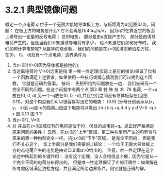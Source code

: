 # 3.2.1 典型镜像问题

假定一个点电荷 $q$ 位于一个无限大接地导体板上方，与板距离为d(见图3.10)。问题： 在板上方的电势是什么? 它不会再是(1/4πε₀)q/n， 因为q将在靠近它的板面上诱导出一定量的反号电荷； 总的电势， 部分是由q直接产生的， 部分是由诱导电荷产生的。但是当我们不知道诱导电荷有多少， 也不知道它们如何分布时， 我们如何计算电势呢?
从数学的观点看， 我们的问题是在z>0区域求解泊松方程， 在(0， 0， d)处有一个点电荷，边界条件为
1. 当z=0时V=0(因为导体板是接地的);
2. 当远离电荷时 V→0(远离是指
第一唯一性定理(实际上是它的推论)保证了仅有一个函数满足上述要求。如果使用一些技巧或精心猜测我们可以找到这个函数， 它就是正确的答案。
技巧： 先把所给的问题放在一边， 我们先研究一个完全不同的问题。在这个问题中有两个点
第3 章 特 殊 技 术  79
电荷, 一个+q放在(0, 0, d),另一个-q放在(0, 0, -d),并且它们之间没有导体板存在(见图3.11)。对这个构型我们可以很容易写出它的电势：
(3.9)
(分母分别表示从(x， y， z)到+q或-q的距离。)由这个电势可以看出
 zh
 zk
q
+q
d
d
y
y
d
V=0
-q
x
x
图 3.10
图 3.11
1. 当z=0时, V=0;
2. 对
并且在z>0区域仅有的电荷是位于(0，0)处的点电荷+q。这正好严格满足原来问题的条件！
显然，在z≥0的“上半”区域，第二种构型所产生的电势将与原来的第一种构型完全一样。(在z<0的“下半”区域， 是完全不同的， 但是我们不关心这个， 仅上半部分是我们需要的。)结论： 一个位于无限大导体板上方的点电荷产生的电势是由式(3.9)取z>0给出的。
注意，唯一性定理在这个论述中所起到的关键作用：
没有这个定理，没人会相信这个解，因为它是从一个完全不同的电荷分布得出的。
但是唯一性定理保证了它的正确性：如果解在所考虑区域满足泊松方程，并且满足所给边界条件，则它就是正确的解。
